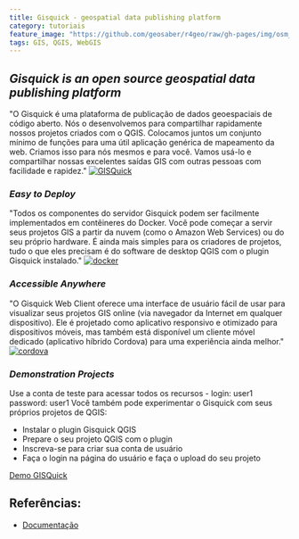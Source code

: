 ```yaml
---
title: Gisquick - geospatial data publishing platform
category: tutoriais
feature_image: "https://github.com/geosaber/r4geo/raw/gh-pages/img/osm_bkground.png"
tags: GIS, QGIS, WebGIS
---
```

## ***Gisquick is an open source geospatial data publishing platform***
"O Gisquick é uma plataforma de publicação de dados geoespaciais de código aberto. Nós o desenvolvemos para compartilhar rapidamente nossos projetos criados com o QGIS. Colocamos juntos um conjunto mínimo de funções para uma útil aplicação genérica de mapeamento da web. Criamos isso para nós mesmos e para você. Vamos usá-lo e compartilhar nossas excelentes saídas GIS com outras pessoas com facilidade e rapidez."
[![GISQuick](https://github.com/geosaber/r4geo/raw/gh-pages/img/gisquick.png)](http://gisquick.org)

### ***Easy to Deploy***
"Todos os componentes do servidor Gisquick podem ser facilmente implementados em contêineres do Docker. Você pode começar a servir seus projetos GIS a partir da nuvem (como o Amazon Web Services) ou do seu próprio hardware. É ainda mais simples para os criadores de projetos, tudo o que eles precisam é do software de desktop QGIS com o plugin Gisquick instalado."
[![docker](https://github.com/geosaber/r4geo/raw/gh-pages/img/gisquick_server.png)](http://gisquick.org)

### ***Accessible Anywhere***
"O Gisquick Web Client oferece uma interface de usuário fácil de usar para visualizar seus projetos GIS online (via navegador da Internet em qualquer dispositivo). Ele é projetado como aplicativo responsivo e otimizado para dispositivos móveis, mas também está disponível um cliente móvel dedicado (aplicativo híbrido Cordova) para uma experiência ainda melhor."
[![cordova](https://github.com/geosaber/r4geo/raw/gh-pages/img/cordova.png)](http://gisquick.org)

### ***Demonstration Projects***
Use a conta de teste para acessar todos os recursos - login: user1 password: user1
Você também pode experimentar o Gisquick com seus próprios projetos de QGIS:
- Instalar o plugin Gisquick QGIS
- Prepare o seu projeto QGIS com o plugin
- Inscreva-se para criar sua conta de usuário
- Faça o login na página do usuário e faça o upload do seu projeto

[Demo GISQuick](https://projects.gisquick.org/?PROJECT=user1/prague/prague)

## Referências:
- [Documentação](https://gisquick.readthedocs.io)
